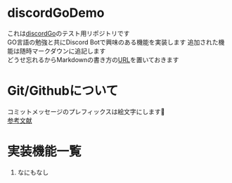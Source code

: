 # discordGoDemo
これは[discordGo](https://github.com/bwmarrin/discordgo)のテスト用リポジトリです  
GO言語の勉強と共にDiscord Botで興味のある機能を実装します 
追加された機能は随時マークダウンに追記します  
どうせ忘れるからMarkdownの書き方の[URL](https://gist.github.com/mignonstyle/083c9e1651d7734f84c99b8cf49d57fa)を置いておきます

# Git/Githubについて
コミットメッセージのプレフィックスは絵文字にします🎉  
[参考文献](https://suwaru.tokyo/%E3%80%90%E5%BF%85%E9%A0%88%E3%80%91git%E3%82%B3%E3%83%9F%E3%83%83%E3%83%88%E3%81%AE%E6%9B%B8%E3%81%8D%E6%96%B9%E3%83%BB%E4%BD%9C%E6%B3%95%E3%80%90prefix-emoji%E3%80%91/)

# 実装機能一覧
1. なにもなし